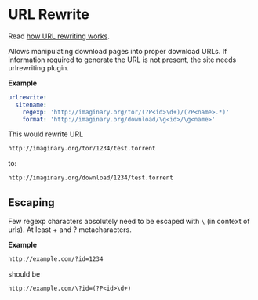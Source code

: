 # URL Rewrite
Read [how URL rewriting works](/URLRewriters).

Allows manipulating download pages into proper download URLs. If information required to generate the URL is not present, the site needs urlrewriting plugin.

**Example**

```yaml
urlrewrite:
  sitename:
    regexp: 'http://imaginary.org/tor/(?P<id>\d+)/(?P<name>.*)'
    format: 'http://imaginary.org/download/\g<id>/\g<name>'
```

This would rewrite URL

```txt
http://imaginary.org/tor/1234/test.torrent
```

to:

```txt
http://imaginary.org/download/1234/test.torrent
```

## Escaping
Few regexp characters absolutely need to be escaped with `\` (in context of urls). At least + and ? metacharacters.

**Example**

```txt
http://example.com/?id=1234
```

should be

```txt
http://example.com/\?id=(?P<id>\d+)
```
